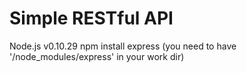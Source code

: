 Simple RESTful API
=======

Node.js v0.10.29
npm install express (you need to have '/node_modules/express' in your work dir)